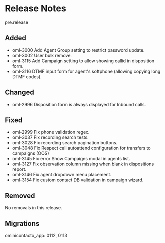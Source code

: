 # Release Notes
pre.release

## Added
- oml-3000 Add Agent Group setting to restrict password update.
- oml-3002 User bulk remove.
- oml-3115 Add Campaign setting to allow showing callid in disposition form.
- oml-3116 DTMF input form for agent's softphone (allowing copying long DTMF codes).

## Changed

- oml-2996 Disposition form is always displayed for Inbound calls.

## Fixed

- oml-2999 Fix phone validation regex.
- oml-3037 Fix recording search tests.
- oml-3028 Fix recording search pagination buttons.
- oml-3048 Fix Respect call autoattend configuration for transfers to campaigns (OOS)
- oml-3145 Fix error Show Campaigns modal in agents list.
- oml-3127 Fix observation column missing when blank in dispositions report.
- oml-3146 Fix agent dropdown menu placement.
- oml-3154 Fix custom contact DB validation in campaign wizard.

## Removed

No removals in this release.

## Migrations

ominicontacto_app: 0112, 0113
